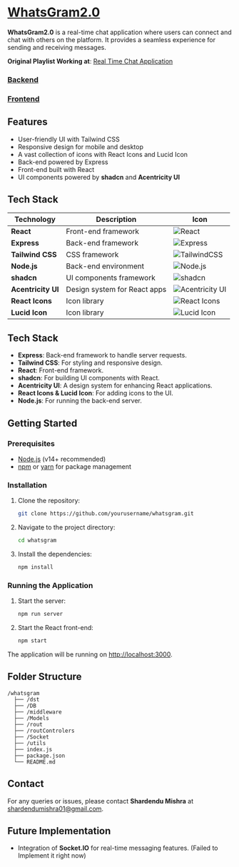 # [WhatsGram2.0](https://whatsgram2-0-front-1.onrender.com/)

**WhatsGram2.0** is a real-time chat application where users can connect and chat with others on the platform. It provides a seamless experience for sending and receiving messages.

**Original Playlist Working at**: [Real Time Chat Application](https://github.com/MishraShardendu22/Real-Time-Chat-Application)

### [Backend](https://whatsgram2-0-back.onrender.com)
### [Frontend](https://whatsgram2-0-front-1.onrender.com/)

## Features

- User-friendly UI with Tailwind CSS
- Responsive design for mobile and desktop
- A vast collection of icons with React Icons and Lucid Icon
- Back-end powered by Express
- Front-end built with React
- UI components powered by **shadcn** and **Acentricity UI**

## Tech Stack

| Technology         | Description                 | Icon                                                                                                                      |
|--------------------|-----------------------------|---------------------------------------------------------------------------------------------------------------------------|
| **React**          | Front-end framework          | ![React](https://img.shields.io/badge/React-20232A?style=for-the-badge&logo=react&logoColor=61DAFB)                       |
| **Express**        | Back-end framework           | ![Express](https://img.shields.io/badge/Express.js-404D59?style=for-the-badge)                                            |
| **Tailwind CSS**   | CSS framework                | ![TailwindCSS](https://img.shields.io/badge/Tailwind_CSS-38B2AC?style=for-the-badge&logo=tailwind-css&logoColor=white)    |
| **Node.js**        | Back-end environment         | ![Node.js](https://img.shields.io/badge/Node.js-43853D?style=for-the-badge&logo=node.js&logoColor=white)                  |
| **shadcn**         | UI components framework      | ![shadcn](https://img.shields.io/badge/shadcn_UI-gray?style=for-the-badge)                                                |
| **Acentricity UI** | Design system for React apps | ![Acentricity UI](https://img.shields.io/badge/Acentricity_UI-blue?style=for-the-badge)                                   |
| **React Icons**    | Icon library                 | ![React Icons](https://img.shields.io/badge/React_Icons-61DAFB?style=for-the-badge&logo=react)                            |
| **Lucid Icon**     | Icon library                 | ![Lucid Icon](https://img.shields.io/badge/Lucid_Icons-yellow?style=for-the-badge&logo=react)                             |

## Tech Stack

- **Express**: Back-end framework to handle server requests.
- **Tailwind CSS**: For styling and responsive design.
- **React**: Front-end framework.
- **shadcn**: For building UI components with React.
- **Acentricity UI**: A design system for enhancing React applications.
- **React Icons & Lucid Icon**: For adding icons to the UI.
- **Node.js**: For running the back-end server.

## Getting Started

### Prerequisites

- [Node.js](https://nodejs.org/en/) (v14+ recommended)
- [npm](https://www.npmjs.com/) or [yarn](https://yarnpkg.com/) for package management

### Installation

1. Clone the repository:

   ```bash
   git clone https://github.com/yourusername/whatsgram.git
   ```

2. Navigate to the project directory:

   ```bash
   cd whatsgram
   ```

3. Install the dependencies:

   ```bash
   npm install
   ```

### Running the Application

1. Start the server:

   ```bash
   npm run server
   ```

2. Start the React front-end:

   ```bash
   npm start
   ```

The application will be running on [http://localhost:3000](http://localhost:3000).

## Folder Structure

```
/whatsgram
  ├── /dst
  ├── /DB          
  ├── /middleware          
  ├── /Models
  ├── /rout
  ├── /routControlers
  ├── /Socket
  ├── /utils
  ├── index.js     
  ├── package.json     
  └── README.md        
```

## Contact

For any queries or issues, please contact **Shardendu Mishra** at shardendumishra01@gmail.com.

## Future Implementation

- Integration of **Socket.IO** for real-time messaging features. (Failed to Implement it right now)
